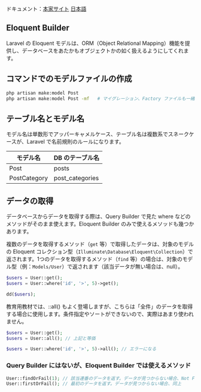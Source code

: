 ドキュメント：[本家サイト](https://laravel.com/docs/11.x/eloquent#retrieving-models) [日本語](https://readouble.com/laravel/11.x/ja/eloquent.html#retrieving-models)

## Eloquent Builder
Laravel の Eloquent モデルは、ORM（Object Relational Mapping）機能を提供し、データベースをあたかもオブジェクトかの如く扱えるようにしてくれます。

## コマンドでのモデルファイルの作成

```bash
php artisan make:model Post
php artisan make:model Post -mf   # マイグレーション、Factory ファイルも一緒に
```

## テーブル名とモデル名
モデル名は単数形でアッパーキャメルケース、テーブル名は複数系でスネークケースが、Laravel で名前規則のルールになります。

| モデル名         | DB のテーブル名       |
| ------------ | --------------- |
| Post         | posts           |
| PostCategory | post_categories |

## データの取得
データベースからデータを取得する際は、Query Builder で見た where などのメソッドがそのまま使えます。Eloquent Builder のみで使えるメソッドも幾つかあります。

複数のデータを取得するメソッド（`get` 等）で取得したデータは、対象のモデルの Eloquent コレクション型（`Illuminate\Database\Eloquent\Collection`）で返されます。1つのデータを取得するメソッド（`find` 等）の場合は、対象のモデル型（例：`Models/User`）で返されます（該当データが無い場合は、null）。

```php
$users = User::get();
$users = User::where('id', '>', 5)->get();

dd($users);
```

教育用教材では、::all() もよく登場しますが、こちらは「全件」のデータを取得する場合に使用します。条件指定やソートができないので、実際はあまり使われません。
```php
$users = User::get();
$users = User::all(); // 上記と等価

$users = User::where('id', '>', 5)->all(); // エラーになる
```

### Query Builder にはないが、Eloquent Builder では使えるメソッド
```php
User::findOrFail(1); // 該当連番のデータを返す。データが見つからない場合、Not Found 画面を表示
User::firstOrFail(); // 最初のデータを返す。データが見つからない場合、同上
```
